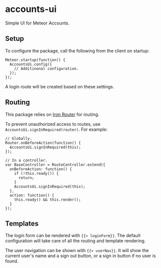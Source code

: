# accounts-ui

Simple UI for Meteor Accounts.

## Setup

To configure the package, call the following from the client on startup:

```
Meteor.startup(function() {
  AccountsUi.config({
    // Additinonal configuration.
  });
});
```

A login route will be created based on these settings.

## Routing

This package relies on [Iron Router](https://github.com/EventedMind/iron-router) for routing.

To prevent unauthorized access to routes, use `AccountsUi.signInRequired(router)`. For example:

```
// Globally.
Router.onBeforeAction(function() {
  AccountsUi.signInRequired(this);
});

// In a controller.
var BaseController = RouteController.extend({
  onBeforeAction: function() {
    if (!this.ready()) {
      return;
    }
    AccountsUi.signInRequired(this);
  },
  action: function() {
	this.ready() && this.render();
  }
});
```

## Templates

The login form can be rendered with `{{> loginForm}}`. The default configuration will take care of all the routing and template rendering.

The user navigation can be shown with `{{> userNav}}`. It will show the current user's name and a sign out button, or a sign in button if no user is found.
